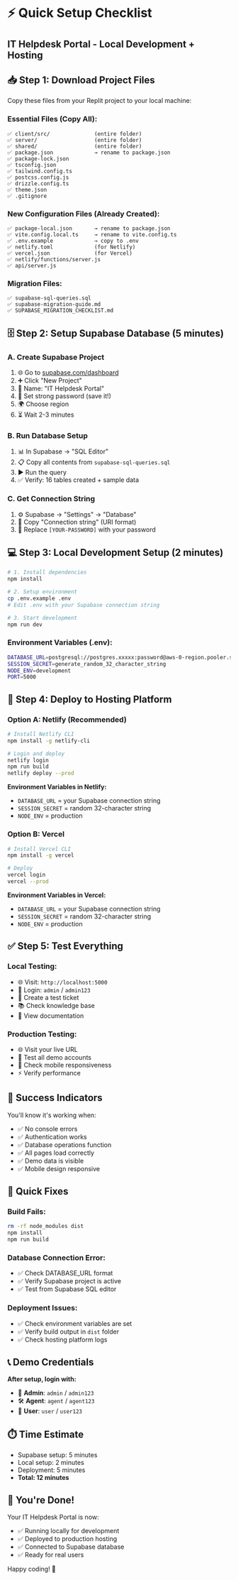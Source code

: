 # ⚡ Quick Setup Checklist
## IT Helpdesk Portal - Local Development + Hosting

## 📥 Step 1: Download Project Files
Copy these files from your Replit project to your local machine:

### Essential Files (Copy All):
```
✅ client/src/              (entire folder)
✅ server/                  (entire folder)
✅ shared/                  (entire folder)
✅ package.json             → rename to package.json
✅ package-lock.json
✅ tsconfig.json
✅ tailwind.config.ts
✅ postcss.config.js
✅ drizzle.config.ts
✅ theme.json
✅ .gitignore
```

### New Configuration Files (Already Created):
```
✅ package-local.json       → rename to package.json
✅ vite.config.local.ts     → rename to vite.config.ts  
✅ .env.example             → copy to .env
✅ netlify.toml             (for Netlify)
✅ vercel.json              (for Vercel)
✅ netlify/functions/server.js
✅ api/server.js
```

### Migration Files:
```
✅ supabase-sql-queries.sql
✅ supabase-migration-guide.md
✅ SUPABASE_MIGRATION_CHECKLIST.md
```

## 🗄️ Step 2: Setup Supabase Database (5 minutes)

### A. Create Supabase Project
1. 🌐 Go to [supabase.com/dashboard](https://supabase.com/dashboard)
2. ➕ Click "New Project"
3. 📝 Name: "IT Helpdesk Portal"
4. 🔐 Set strong password (save it!)
5. 🌍 Choose region
6. ⏳ Wait 2-3 minutes

### B. Run Database Setup
1. 📊 In Supabase → "SQL Editor"
2. 📋 Copy all contents from `supabase-sql-queries.sql`
3. ▶️ Run the query
4. ✅ Verify: 16 tables created + sample data

### C. Get Connection String
1. ⚙️ Supabase → "Settings" → "Database"
2. 🔗 Copy "Connection string" (URI format)
3. 🔄 Replace `[YOUR-PASSWORD]` with your password

## 💻 Step 3: Local Development Setup (2 minutes)

```bash
# 1. Install dependencies
npm install

# 2. Setup environment
cp .env.example .env
# Edit .env with your Supabase connection string

# 3. Start development
npm run dev
```

### Environment Variables (.env):
```bash
DATABASE_URL=postgresql://postgres.xxxxx:password@aws-0-region.pooler.supabase.com:6543/postgres
SESSION_SECRET=generate_random_32_character_string
NODE_ENV=development
PORT=5000
```

## 🚀 Step 4: Deploy to Hosting Platform

### Option A: Netlify (Recommended)
```bash
# Install Netlify CLI
npm install -g netlify-cli

# Login and deploy
netlify login
npm run build
netlify deploy --prod
```

**Environment Variables in Netlify:**
- `DATABASE_URL` = your Supabase connection string
- `SESSION_SECRET` = random 32-character string
- `NODE_ENV` = production

### Option B: Vercel
```bash
# Install Vercel CLI
npm install -g vercel

# Deploy
vercel login
vercel --prod
```

**Environment Variables in Vercel:**
- `DATABASE_URL` = your Supabase connection string  
- `SESSION_SECRET` = random 32-character string
- `NODE_ENV` = production

## ✅ Step 5: Test Everything

### Local Testing:
- 🌐 Visit: `http://localhost:5000`
- 🔐 Login: `admin` / `admin123`
- 🎫 Create a test ticket
- 📚 Check knowledge base
- 📖 View documentation

### Production Testing:
- 🌐 Visit your live URL
- 🔐 Test all demo accounts
- 📱 Check mobile responsiveness
- ⚡ Verify performance

## 🎯 Success Indicators

You'll know it's working when:
- ✅ No console errors
- ✅ Authentication works
- ✅ Database operations function
- ✅ All pages load correctly
- ✅ Demo data is visible
- ✅ Mobile design responsive

## 🔧 Quick Fixes

### Build Fails:
```bash
rm -rf node_modules dist
npm install
npm run build
```

### Database Connection Error:
- ✅ Check DATABASE_URL format
- ✅ Verify Supabase project is active
- ✅ Test from Supabase SQL editor

### Deployment Issues:
- ✅ Check environment variables are set
- ✅ Verify build output in `dist` folder
- ✅ Check hosting platform logs

## 📞 Demo Credentials

**After setup, login with:**
- 👑 **Admin**: `admin` / `admin123`
- 🛠️ **Agent**: `agent` / `agent123`
- 👤 **User**: `user` / `user123`

## ⏱️ Time Estimate

- Supabase setup: 5 minutes
- Local setup: 2 minutes  
- Deployment: 5 minutes
- **Total: 12 minutes**

## 🎉 You're Done!

Your IT Helpdesk Portal is now:
- ✅ Running locally for development
- ✅ Deployed to production hosting
- ✅ Connected to Supabase database
- ✅ Ready for real users

Happy coding! 🚀